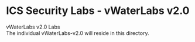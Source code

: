 # ICS Security Labs - vWaterLabs v2.0
vWaterLabs v2.0 Labs <br>
The individual vWaterLabs-v2.0 will reside in this directory.